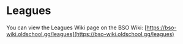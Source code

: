 # Leagues

You can view the Leagues Wiki page on the BSO Wiki: [https://bso-wiki.oldschool.gg/leagues](https://bso-wiki.oldschool.gg/leagues)
